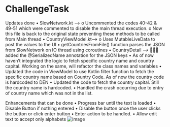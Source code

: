 # ChallengeTask


Updates done 
•	SlowNetwork.kt --> 
o	Uncommented the codes 40-42 & 49-51 which were commented to disable the main thread execution. 
o	Now this file is back to the original state preventing these methods to be called from Main thread
•	CountryViewModel.kt--> 
o	Uses MutableLiveData to post the values to the UI
•	getCountriesFromFile() function parses the JSON from SlowNetwork on IO thread using coroutines
•	CountryDetail --> 🤦🤦‍♂‍ added the @SerializedName annotation for the JSON keys
•	As of now haven’t integrated the logic to fetch specific country name and country capital. Working on the same, will refactor the class names and variables
•	Updated the code in ViewModel to use Kotlin filter function to fetch the specific country name based on Country Code. As of now the country code is hardcoded to DEN
•	Updated the code to fetch the country capital. Still the country name is hardcoded.
•	Handled the crash occurring due to entry of country name which was not in the list.


Enhancements that can be done
•	Progress bar until the text is loaded
•	Disable Button if nothing entered
•	Disable the button once the user clicks the button or click enter button
•	Enter action to be handled. 
•	Allow edit text to accept only alphabets
![image](https://user-images.githubusercontent.com/3861942/127873592-3f505047-b33f-4a3d-856d-7488afd7d475.png)

